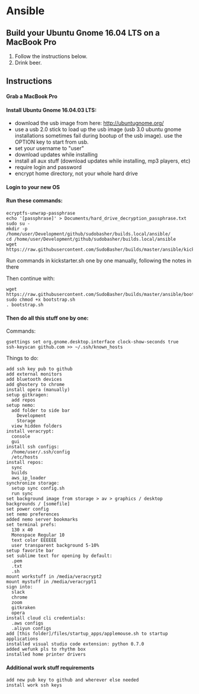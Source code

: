 # Ansible

## Build your Ubuntu Gnome 16.04 LTS on a MacBook Pro

1. Follow the instructions below.
2. Drink beer.

## Instructions

#### Grab a MacBook Pro

#### Install Ubuntu Gnome 16.04.03 LTS:

  - download the usb image from here: http://ubuntugnome.org/
  - use a usb 2.0 stick to load up the usb image (usb 3.0 ubuntu gnome installations sometimes fail during bootup of the usb image). use the OPTION key to start from usb.
  - set your username to "user"
  - download updates while installing
  - install all aux stuff (download updates while installing, mp3 players, etc)
  - require login and password
  - encrypt home directory, not your whole hard drive

#### Login to your new OS

#### Run these commands:

```
ecryptfs-unwrap-passphrase
echo '[passphrase]' > Documents/hard_drive_decryption_passphrase.txt
sudo su -
mkdir -p /home/user/Development/github/sudobasher/builds.local/ansible/
cd /home/user/Development/github/sudobasher/builds.local/ansible
wget https://raw.githubusercontent.com/SudoBasher/builds/master/ansible/kickstarter.sh
```

Run commands in kickstarter.sh one by one manually, following the notes in there

Then continue with:

```
wget https://raw.githubusercontent.com/SudoBasher/builds/master/ansible/bootstrap.sh
sudo chmod +x bootstrap.sh
. bootstrap.sh
```

#### Then do all this stuff one by one:

Commands:
```
gsettings set org.gnome.desktop.interface clock-show-seconds true
ssh-keyscan github.com >> ~/.ssh/known_hosts
```

Things to do:
```
add ssh key pub to github
add external monitors
add bluetooth devices
add ghostery to chrome
install opera (manually)
setup gitkragen:
  add repos
setup nemo:
  add folder to side bar
    Development
    Storage
  view hidden folders
install veracrypt:
  console
  gui
install ssh configs:
  /home/user/.ssh/config
  /etc/hosts
install repos:
  sync
  builds
  aws_ip_loader
synchronize storage:
  setup sync config.sh
  run sync
set background image from storage > av > graphics / desktop backgrounds / [somefile]
set power config
set nemo preferences
added nemo server bookmarks
set terminal prefs:
  130 x 40
  Monospace Regular 10
  text color EEEEEE
  user transparent background 5-10%
setup favorite bar
set sublime text for opening by default:
  .pem
  .txt
  .sh
mount workstuff in /media/veracrypt2
mount mystuff in /media/veracrypt1
sign into:
  slack
  chrome
  zoom
  gitkraken
  opera
install cloud cli credentials:
  .aws configs
  .aliyun configs
add [this folder]/files/startup_apps/applemouse.sh to startup applications
installed visual studio code extension: python 0.7.0
added wefunk pls to rhythm box
installed home printer drivers
```

#### Additional work stuff requirements

```
add new pub key to github and wherever else needed
install work ssh keys
```